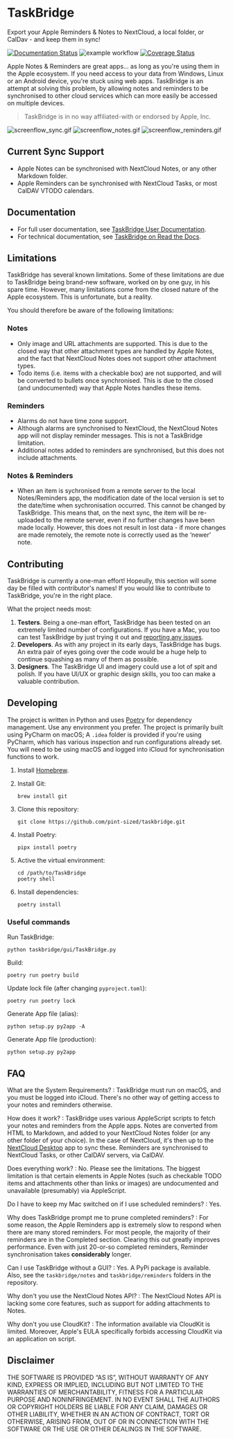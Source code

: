 # TaskBridge

Export your Apple Reminders & Notes to NextCloud, a local folder, or CalDav - and keep them in sync!

[![Documentation Status](https://readthedocs.org/projects/taskbridge/badge/?version=latest)](https://taskbridge.readthedocs.io/en/latest/?badge=latest) ![example workflow](https://github.com/pint-sized/taskbridge/actions/workflows/python-app.yml/badge.svg) [![Coverage Status](https://coveralls.io/repos/github/pint-sized/taskbridge/badge.svg)](https://coveralls.io/github/pint-sized/taskbridge)

Apple Notes & Reminders are great apps... as long as you're using them in the Apple ecosystem. If you need access to your 
data from Windows, Linux or an Android device, you're stuck using web apps. TaskBridge is an attempt at solving this
problem, by allowing notes and reminders to be synchronised to other cloud services which can more easily be accessed on 
multiple devices. 

> TaskBridge is in no way affiliated-with or endorsed by Apple, Inc.


![screenflow_sync.gif](docs/screenflow_sync.gif)  ![screenflow_notes.gif](docs/screenflow_notes.gif)  ![screenflow_reminders.gif](docs/screenflow_reminders.gif)

## Current Sync Support

- Apple Notes can be synchronised with NextCloud Notes, or any other Markdown folder.
- Apple Reminders can be synchronised with NextCloud Tasks, or most CalDAV VTODO calendars.

## Documentation

- For full user documentation, see [TaskBridge User Documentation](https://docs.taskbridge.app).
- For technical documentation, see [TaskBridge on Read the Docs](https://taskbridge.readthedocs.io).

## Limitations
TaskBridge has several known limitations. Some of these limitations are due to TaskBridge being brand-new software, 
worked on by one guy, in his spare time. However, many limitations come from the closed nature of the Apple ecosystem. 
This is unfortunate, but a reality.

You should therefore be aware of the following limitations:

### Notes
- Only image and URL attachments are supported. This is due to the closed way that other attachment types are handled by Apple Notes, and the fact that NextCloud Notes does not support other attachment types.
- Todo items (i.e. items with a checkable box) are not supported, and will be converted to bullets once synchronised. This is due to the closed (and undocumented) way that Apple Notes handles these items.

### Reminders
- Alarms do not have time zone support.
- Although alarms are synchronised to NextCloud, the NextCloud Notes app will not display reminder messages. This is not a TaskBridge limitation.
- Additional notes added to reminders are synchronised, but this does not include attachments.

### Notes & Reminders
- When an item is sychronised from a remote server to the local Notes/Reminders app, the modification date of the local version is set to the date/time when sychronisation occurred. This cannot be changed by TaskBridge. This means that, on the next sync, the item will be re-uploaded to the remote server, even if no further changes have been made locally. However, this does not result in lost data - if more changes are made remotely, the remote note is correctly used as the ‘newer’ note.

## Contributing

TaskBridge is currently a one-man effort! Hopeully, this section will some day be filled with contributor's names! If you 
would like to contribute to TaskBridge, you're in the right place. 

What the project needs most:

1. **Testers**. Being a one-man effort, TaskBridge has been tested on an extremely limited number of configurations. If you
have a Mac, you too can test TaskBridge by just trying it out and [reporting any issues](https://github.com/pint-sized/taskbridge/issues).
2. **Developers**. As with any project in its early days, TaskBridge has bugs. An extra pair of eyes going over the code 
would be a huge help to continue squashing as many of them as possible. 
3. **Designers**. The TaskBridge UI and imagery could use a lot of spit and polish. If you have UI/UX or graphic design skills,
you too can make a valuable contribution.

## Developing
The project is written in Python and uses [Poetry](https://python-poetry.org) for dependency management.
Use any environment you prefer. The project is primarily built using PyCharm on macOS; A `.idea` folder is provided 
if you're using PyCharm, which has various inspection and run configurations already set. You will need to be using macOS 
and logged into iCloud for synchronisation functions to work.

1.  Install [Homebrew](https://brew.sh/).

2. Install Git:

       brew install git

3. Clone this repository:

       git clone https://github.com/pint-sized/taskbridge.git

4. Install Poetry:

       pipx install poetry

5. Active the virtual environment:

       cd /path/to/TaskBridge
       poetry shell

6. Install dependencies:

       poetry install

### Useful commands

Run TaskBridge: 

    python taskbridge/gui/TaskBridge.py

Build:

    poetry run poetry build

Update lock file (after changing `pyproject.toml`):

    poetry run poetry lock

Generate App file (alias):

    python setup.py py2app -A

Generate App file (production):

    python setup.py py2app

## FAQ

What are the System Requirements?
: TaskBridge must run on macOS, and you must be logged into iCloud. There's no other way of getting access to your notes and 
reminders otherwise.

How does it work?
: TaskBridge uses various AppleScript scripts to fetch your notes and reminders from the Apple apps. Notes are converted 
from HTML to Markdown, and added to your NextCloud Notes folder (or any other folder of your choice). In the case of NextCloud, 
it's then up to the [NextCloud Desktop](https://nextcloud.com/install/) app to sync these. Reminders are synchronised to NextCloud 
Tasks, or other CalDAV servers, via CalDAV.

Does everything work?
: No. Please see the limitations. The biggest limitation is that certain elements in Apple Notes (such as checkable TODO 
items and attachments other than links or images) are undocumented and unavailable (presumably) via AppleScript.

Do I have to keep my Mac switched on if I use scheduled reminders?
: Yes.

Why does TaskBridge prompt me to prune completed reminders?
: For some reason, the Apple Reminders app is extremely slow to respond when there are many stored reminders. For most people, 
the majority of their reminders are in the Completed section. Clearing this out greatly improves performance. Even with just 20-or-so 
completed reminders, Reminder synchronisation takes **considerably** longer.

Can I use TaskBridge without a GUI?
: Yes. A PyPi package is available. Also, see the `taskbridge/notes` and `taskbridge/reminders` folders in the repository.

Why don't you use the NextCloud Notes API?
: The NextCloud Notes API is lacking some core features, such as support for adding attachments to Notes.

Why don't you use CloudKit?
: The information available via CloudKit is limited. Moreover, Apple's EULA specifically forbids accessing CloudKit via an 
application on script.


## Disclaimer

THE SOFTWARE IS PROVIDED “AS IS”, WITHOUT WARRANTY OF ANY KIND, EXPRESS OR IMPLIED, INCLUDING BUT NOT LIMITED TO THE WARRANTIES OF MERCHANTABILITY, FITNESS FOR A PARTICULAR PURPOSE AND NONINFRINGEMENT. IN NO EVENT SHALL THE AUTHORS OR COPYRIGHT HOLDERS BE LIABLE FOR ANY CLAIM, DAMAGES OR OTHER LIABILITY, WHETHER IN AN ACTION OF CONTRACT, TORT OR OTHERWISE, ARISING FROM, OUT OF OR IN CONNECTION WITH THE SOFTWARE OR THE USE OR OTHER DEALINGS IN THE SOFTWARE.

 